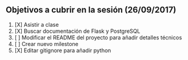 ## Objetivos a cubrir en la sesión (26/09/2017)

1. [X] Asistir a clase 
2. [X] Buscar documentación de Flask y PostgreSQL
3. [ ] Modificar el README del proyecto para añadir detalles técnicos 
4. [ ] Crear nuevo milestone
5. [X] Editar gitignore para añadir python




